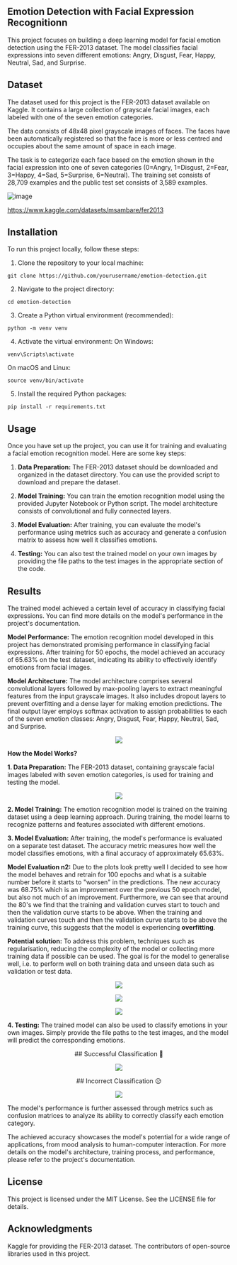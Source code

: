 ## Emotion Detection with Facial Expression Recognitionn

This project focuses on building a deep learning model for facial emotion detection using the FER-2013 dataset. The model classifies facial expressions into seven different emotions: Angry, Disgust, Fear, Happy, Neutral, Sad, and Surprise.

## Dataset
The dataset used for this project is the FER-2013 dataset available on Kaggle. It contains a large collection of grayscale facial images, each labeled with one of the seven emotion categories.

The data consists of 48x48 pixel grayscale images of faces. The faces have been automatically registered so that the face is more or less centred and occupies about the same amount of space in each image.

The task is to categorize each face based on the emotion shown in the facial expression into one of seven categories (0=Angry, 1=Disgust, 2=Fear, 3=Happy, 4=Sad, 5=Surprise, 6=Neutral). The training set consists of 28,709 examples and the public test set consists of 3,589 examples.

![image](https://github.com/yamil-abraham/facial-emotion-detection/assets/93222307/b1f5a6fb-6b11-4b7a-af9b-0fe1099bdabb)

https://www.kaggle.com/datasets/msambare/fer2013

## Installation
To run this project locally, follow these steps:

1. Clone the repository to your local machine:
```
git clone https://github.com/yourusername/emotion-detection.git
```
2. Navigate to the project directory:
```
cd emotion-detection
```
3. Create a Python virtual environment (recommended):
```
python -m venv venv
```
4. Activate the virtual environment:
On Windows:
```
venv\Scripts\activate
```
On macOS and Linux:
```
source venv/bin/activate
```
5. Install the required Python packages:
```
pip install -r requirements.txt
```
## Usage
Once you have set up the project, you can use it for training and evaluating a facial emotion recognition model. Here are some key steps:

1. **Data Preparation:** The FER-2013 dataset should be downloaded and organized in the dataset directory. You can use the provided script to download and prepare the dataset.

2. **Model Training:** You can train the emotion recognition model using the provided Jupyter Notebook or Python script. The model architecture consists of convolutional and fully connected layers.

3. **Model Evaluation:** After training, you can evaluate the model's performance using metrics such as accuracy and generate a confusion matrix to assess how well it classifies emotions.

4. **Testing:** You can also test the trained model on your own images by providing the file paths to the test images in the appropriate section of the code.

## Results
The trained model achieved a certain level of accuracy in classifying facial expressions. You can find more details on the model's performance in the project's documentation.

__Model Performance:__
The emotion recognition model developed in this project has demonstrated promising performance in classifying facial expressions. After training for 50 epochs, the model achieved an accuracy of 65.63% on the test dataset, indicating its ability to effectively identify emotions from facial images.

__Model Architecture:__
The model architecture comprises several convolutional layers followed by max-pooling layers to extract meaningful features from the input grayscale images. It also includes dropout layers to prevent overfitting and a dense layer for making emotion predictions. The final output layer employs softmax activation to assign probabilities to each of the seven emotion classes: Angry, Disgust, Fear, Happy, Neutral, Sad, and Surprise.

<p align="center">
  <img src="images/model_plot.png">
</p>

__How the Model Works?__

**1. Data Preparation:** The FER-2013 dataset, containing grayscale facial images labeled with seven emotion categories, is used for training and testing the model.

<p align="center">
  <img src="images/test_sample.png">
</p>

**2. Model Training:** The emotion recognition model is trained on the training dataset using a deep learning approach. During training, the model learns to recognize patterns and features associated with different emotions.

**3. Model Evaluation:** After training, the model's performance is evaluated on a separate test dataset. The accuracy metric measures how well the model classifies emotions, with a final accuracy of approximately 65.63%.

  **Model Evaluation n2:** Due to the plots look pretty well I decided to see how the model behaves and retrain for 100 epochs and  what is a suitable number before it starts to "worsen" in the predictions. The new accuracy was 68.75% which is an improvement over the previous 50 epoch model, but also not much of an improvement. Furthermore, we can see that around the 80's we find that the training and validation curves start to touch and then the validation curve starts to be above.
When the training and validation curves touch and then the validation curve starts to be above the training curve, this suggests that the model is experiencing **overfitting**.

**Potential solution:** To address this problem, techniques such as regularisation, reducing the complexity of the model or collecting more training data if possible can be used. The goal is for the model to generalise well, i.e. to perform well on both training data and unseen data such as validation or test data.

<p align="center">
  <img src="images/training and validation loss.png">
</p>

<p align="center">
  <img src="images/training and validation accuracy.png">
</p>

<p align="center">
  <img src="images/confusion_matrix.png">
</p>

**4. Testing:** The trained model can also be used to classify emotions in your own images. Simply provide the file paths to the test images, and the model will predict the corresponding emotions.

<p align="center">
  ## Successful Classification 🤪
</p>

<p align="center">
  <img src="images/prediction2.png">
</p>

<p align="center">
  ## Incorrect Classification 😥
</p>

<p align="center">
  <img src="images/prediction1.png">
</p>

The model's performance is further assessed through metrics such as confusion matrices to analyze its ability to correctly classify each emotion category.

The achieved accuracy showcases the model's potential for a wide range of applications, from mood analysis to human-computer interaction. For more details on the model's architecture, training process, and performance, please refer to the project's documentation.

## License
This project is licensed under the MIT License. See the LICENSE file for details.

## Acknowledgments
Kaggle for providing the FER-2013 dataset.
The contributors of open-source libraries used in this project.
